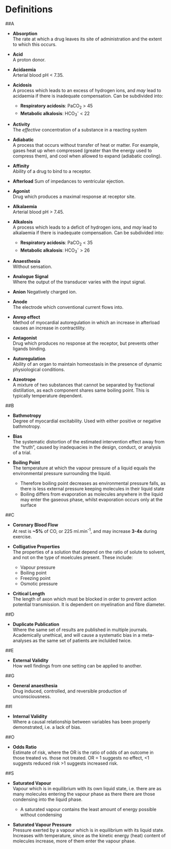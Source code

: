 # Definitions

##A
* **Absorption**  
The rate at which a drug leaves its site of administration and the extent to which this occurs.

* **Acid**  
A proton donor.

* **Acidaemia**  
Arterial blood pH < 7.35.


* **Acidosis**  
A process which leads to an excess of hydrogen ions, and *may* lead to acidaemia if there is inadequate compensation. Can be subdivided into:
    * **Respiratory acidosis**: PaCO<sub>2</sub> > 45
    * **Metabolic alkalosis**: HCO<sub>3</sub><sup>-</sup> < 22



* **Activity**  
The *effective* concentration of a substance in a reacting system

* **Adiabatic**  
A process that occurs without transfer of heat or matter. For example, gases heat up when compressed (greater than the energy used to compress them), and cool when allowed to expand (adiabatic cooling).

* **Affinity**  
Ability of a drug to bind to a receptor.

* **Afterload**
Sum of impedances to ventricular ejection.

* **Agonist**  
Drug which produces a maximal response at receptor site.

* **Alkalaemia**  
Arterial blood pH > 7.45.


* **Alkalosis**  
A process which leads to a deficit of hydrogen ions, and *may* lead to alkalaemia if there is inadequate compensation. Can be subdivided into:
    * **Respiratory acidosis**: PaCO<sub>2</sub> < 35
    * **Metabolic alkalosis**: HCO<sub>3</sub><sup>-</sup> > 26


* **Anaesthesia**  
Without sensation.

* **Analogue Signal**  
Where the output of the transducer varies with the input signal.

* **Anion**
Negatively charged ion.

* **Anode**  
The electrode which conventional current flows into.

* **Anrep effect**  
Method of myocardial autoregulation in which an increase in afterload causes an increase in contractility. 

* **Antagonist**  
Drug which produces no response at the receptor, but prevents other ligands binding.

* **Autoregulation**  
Ability of an organ to maintain homeostasis in the presence of dynamic physiological conditions.

* **Azeotrope**  
A mixture of two substances that cannot be separated by fractional distillation, as each component shares same boiling point. This is typically temperature dependent.

##B
* **Bathmotropy**  
Degree of myocardial excitability. Used with either positive or negative bathmotropy.

* **Bias**  
The systematic distortion of the estimated intervention effect away from the “truth”, caused by inadequacies in the design, conduct, or analysis of a trial.

* **Boiling Point**  
The temperature at which the vapour pressure of a liquid equals the environmental pressure surrounding the liquid.
    * Therefore boiling point decreases as environmental pressure falls, as there is less external pressure keeping molecules in their liquid state
    * Boiling differs from evaporation as molecules anywhere in the liquid may enter the gaseous phase, whilst evaporation occurs only at the surface

##C
* **Coronary Blood Flow**  
At rest is **~5%** of CO, or 225 ml.min<sup>-1</sup>, and may increase **3-4x** during exercise.


* **Colligative Properties**  
The properties of a solution that depend on the ratio of solute to solvent, and not on the type of moelcules present. These include:
  * Vapour pressure
  * Boiling point
  * Freezing point
  * Osmotic pressure

        
* **Critical Length**  
The length of axon which must be blocked in order to prevent action potential transmission. It is dependent on myelination and fibre diameter.

##D

* **Duplicate Publication**  
Where the same set of results are published in multiple journals. Academically unethical, and will cause a systematic bias in a meta-analyses as the same set of patients are inclulded twice.


##E
* **External Validity**  
How well findings from one setting can be applied to another.

##G
* **General anaesthesia**  
Drug induced, controlled, and reversible production of unconsciousness.

##I

* **Internal Validity**  
Where a causal relationship between variables has been properly demonstrated, i.e. a lack of bias.

##O
* **Odds Ratio**  
Estimate of risk, where the OR is the ratio of odds of an outcome in those treated vs. those not treated. OR = 1 suggests no effect, <1 suggests reduced risk >1 suggests increased risk.



##S
* **Saturated Vapour**  
Vapour which is in equilibrium with its own liquid state, i.e. there are as many molecules entering the vapour phase as there there are those condensing into the liquid phase.
    * A saturated vapour contains the least amount of energy possible without condensing


* **Saturated Vapour Pressure**  
Pressure exerted by a vapour which is in equilibrium with its liquid state. Increases with temperature, since as the kinetic energy (heat) content of molecules increase, more of them enter the vapour phase.

